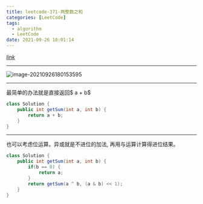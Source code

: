 ```yaml
---
title: leetcode-371-两整数之和
categories: [LeetCode]
tags:
  - algorithm
  - LeetCode
date: 2021-09-26 18:01:14
---
```


[$link$](https://leetcode-cn.com/problems/sum-of-two-integers/)

<hr/>

![image-20210926180153595](https://gitee.com/cao_ziqiang/img/raw/master/20210926180153.png)

<hr/>

最简单的办法就是直接返回$ a + b$

```java
class Solution {
    public int getSum(int a, int b) {
        return a + b;
    }
}
```

<hr/>

也可以考虑位运算。异或就是不进位的加法,  再用与运算计算得进位结果。

```java
class Solution {
    public int getSum(int a, int b) {
        if(b == 0) {
            return a;
        }
        return getSum(a ^ b, (a & b) << 1);
    }
}
```

